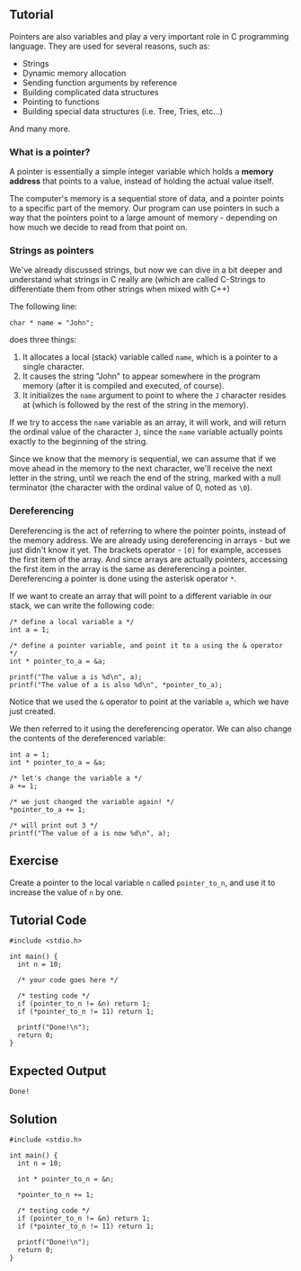 Tutorial
--------

Pointers are also variables and play a very important role in C programming language. They are used for several reasons, such as:

* Strings
* Dynamic memory allocation
* Sending function arguments by reference 
* Building complicated data structures
* Pointing to functions
* Building special data structures (i.e. Tree, Tries, etc...)

And many more.

### What is a pointer?

A pointer is essentially a simple integer variable which holds a **memory address** that points to a value, instead of holding the actual value itself. 

The computer's memory is a sequential store of data, and a pointer points to a specific part of the memory. Our program can use pointers in such a way that the pointers point to a large amount of memory - depending on how much we decide to read from that point on.

### Strings as pointers

We've already discussed strings, but now we can dive in a bit deeper and understand what strings in C really are (which are called C-Strings to differentiate them from other strings when mixed with C++) 

The following line:

    char * name = "John";

does three things:

1. It allocates a local (stack) variable called `name`, which is a pointer to a single character. 
2. It causes the string "John" to appear somewhere in the program memory (after it is compiled and executed, of course). 
3. It initializes the `name` argument to point to where the `J` character resides at (which is followed by the rest of the string in the memory).

If we try to access the `name` variable as an array, it will work, and will return the ordinal value of the character `J`, since the `name` variable actually points exactly to the beginning of the string.

Since we know that the memory is sequential, we can assume that if we move ahead in the memory to the next character, we'll receive the next letter in the string, until we reach the end of the string, marked with a null terminator (the character with the ordinal value of 0, noted as `\0`).

### Dereferencing

Dereferencing is the act of referring to where the pointer points, instead of the memory address. We are already using dereferencing in arrays - but we just didn't know it yet. The brackets operator - `[0]` for example, accesses the first item of the array. And since arrays are actually pointers, accessing the first item in the array is the same as dereferencing a pointer. Dereferencing a pointer is done using the asterisk operator `*`.

If we want to create an array that will point to a different variable in our stack, we can write the following code:

    /* define a local variable a */
    int a = 1;

    /* define a pointer variable, and point it to a using the & operator */
    int * pointer_to_a = &a;

    printf("The value a is %d\n", a);
    printf("The value of a is also %d\n", *pointer_to_a);

Notice that we used the `&` operator to point at the variable `a`, which we have just created.

We then referred to it using the dereferencing operator. We can also change the contents of the dereferenced variable:

    int a = 1;
    int * pointer_to_a = &a;

    /* let's change the variable a */
    a += 1;

    /* we just changed the variable again! */
    *pointer_to_a += 1;

    /* will print out 3 */
    printf("The value of a is now %d\n", a);

Exercise
--------

Create a pointer to the local variable `n` called `pointer_to_n`, and use it to increase the value of `n` by one.

Tutorial Code
-------------

    #include <stdio.h>

    int main() {
      int n = 10;

      /* your code goes here */

      /* testing code */
      if (pointer_to_n != &n) return 1;
      if (*pointer_to_n != 11) return 1;

      printf("Done!\n");
      return 0;
    }

Expected Output
---------------

    Done!

Solution
--------

    #include <stdio.h>

    int main() {
      int n = 10;

      int * pointer_to_n = &n;

      *pointer_to_n += 1;

      /* testing code */
      if (pointer_to_n != &n) return 1;
      if (*pointer_to_n != 11) return 1;

      printf("Done!\n");
      return 0;
    }

